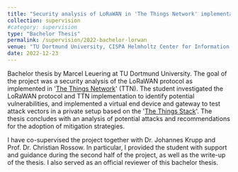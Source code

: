 ```yaml
---
title: "Security analysis of LoRaWAN in 'The Things Network' implementation with device virtualization"
collection: supervision
#category: supervision
type: "Bachelor Thesis"
permalink: /supervision/2022-bachelor-lorwan
venue: "TU Dortmund University, CISPA Helmholtz Center for Information Security"
date: 2022-12-23
---
```


Bachelor thesis by Marcel Leuering at TU Dortmund University.
The goal of the project was a security analysis of the LoRaWAN protocol as implemented in '[The Things Network](https://www.thethingsnetwork.org/)' (TTN).
The student investigated the LoRaWAN protocol and TTN implementation to identify potential vulnerabilities, and implemented a virtual end device and gateway to test attack vectors in a private setup based on the '[The Things Stack](https://www.thethingsindustries.com/stack/)'.
The thesis concludes with an analysis of potential attacks and recommendations for the adoption of mitigation strategies.

I have co-supervised the project together with Dr. Johannes Krupp and Prof. Dr. Christian Rossow.
In particular, I provided the student with support and guidance during the second half of the project, as well as the write-up of the thesis.
I also served as an official reviewer of this bachelor thesis.